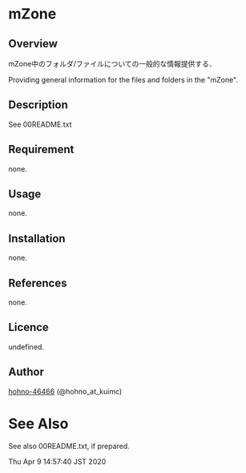 
mZone
====

## Overview

mZone中のフォルダ/ファイルについての一般的な情報提供する．

Providing general information for the files and folders in the "mZone".

## Description

See 00README.txt

## Requirement

none.

## Usage

none.

## Installation

none.

## References

none.

## Licence

undefined.

## Author

[hohno-46466](https://github.com/hohno-46466) (@hohno_at_kuimc)

# See Also

See also 00README.txt, if prepared.

Thu Apr  9 14:57:40 JST 2020
